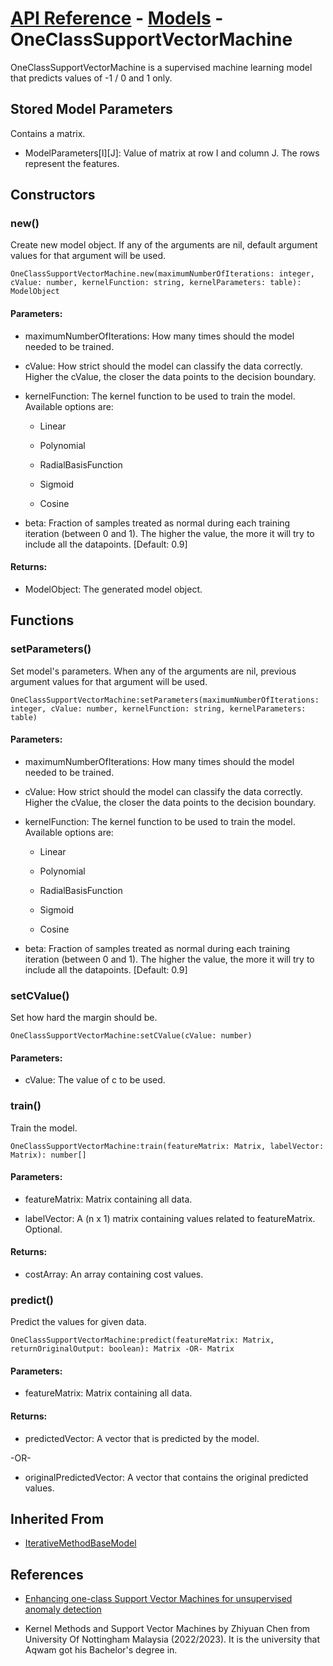 # [API Reference](../../API.md) - [Models](../Models.md) - OneClassSupportVectorMachine

OneClassSupportVectorMachine is a supervised machine learning model that predicts values of -1 / 0 and 1 only.

## Stored Model Parameters

Contains a matrix.  

* ModelParameters[I][J]: Value of matrix at row I and column J. The rows represent the features.

## Constructors

### new()

Create new model object. If any of the arguments are nil, default argument values for that argument will be used.

```
OneClassSupportVectorMachine.new(maximumNumberOfIterations: integer, cValue: number, kernelFunction: string, kernelParameters: table): ModelObject
```

#### Parameters:

* maximumNumberOfIterations: How many times should the model needed to be trained.

* cValue: How strict should the model can classify the data correctly. Higher the cValue, the closer the data points to the decision boundary.

* kernelFunction: The kernel function to be used to train the model. Available options are:
  
  *  Linear

  *  Polynomial

  *  RadialBasisFunction

  *  Sigmoid

  *  Cosine

* beta: Fraction of samples treated as normal during each training iteration (between 0 and 1). The higher the value, the more it will try to include all the datapoints. [Default: 0.9]

#### Returns:

* ModelObject: The generated model object.

## Functions

### setParameters()

Set model's parameters. When any of the arguments are nil, previous argument values for that argument will be used.

```
OneClassSupportVectorMachine:setParameters(maximumNumberOfIterations: integer, cValue: number, kernelFunction: string, kernelParameters: table)
```

#### Parameters:

* maximumNumberOfIterations: How many times should the model needed to be trained.

* cValue: How strict should the model can classify the data correctly. Higher the cValue, the closer the data points to the decision boundary.

* kernelFunction: The kernel function to be used to train the model. Available options are:
  
  *  Linear

  *  Polynomial

  *  RadialBasisFunction

  *  Sigmoid

  *  Cosine

* beta: Fraction of samples treated as normal during each training iteration (between 0 and 1). The higher the value, the more it will try to include all the datapoints. [Default: 0.9]

### setCValue()

Set how hard the margin should be.

```
OneClassSupportVectorMachine:setCValue(cValue: number)
```

#### Parameters:

* cValue: The value of c to be used.

### train()

Train the model.

```
OneClassSupportVectorMachine:train(featureMatrix: Matrix, labelVector: Matrix): number[]
```
#### Parameters:

* featureMatrix: Matrix containing all data.

* labelVector: A (n x 1) matrix containing values related to featureMatrix. Optional.

#### Returns:

* costArray: An array containing cost values.

### predict()

Predict the values for given data.

```
OneClassSupportVectorMachine:predict(featureMatrix: Matrix, returnOriginalOutput: boolean): Matrix -OR- Matrix
```

#### Parameters:

* featureMatrix: Matrix containing all data.

#### Returns:

* predictedVector: A vector that is predicted by the model.

-OR-

* originalPredictedVector: A vector that contains the original predicted values.

## Inherited From

* [IterativeMethodBaseModel](IterativeMethodBaseModel.md)

## References

* [Enhancing one-class Support Vector Machines for unsupervised anomaly detection](https://www.researchgate.net/publication/262288578_Enhancing_one-class_Support_Vector_Machines_for_unsupervised_anomaly_detection)

* Kernel Methods and Support Vector Machines by Zhiyuan Chen from University Of Nottingham Malaysia (2022/2023). It is the university that Aqwam got his Bachelor's degree in.
